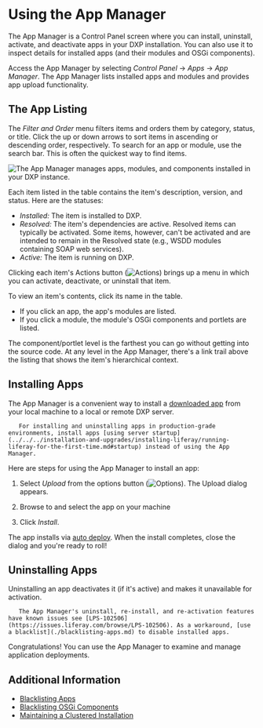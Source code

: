 # Using the App Manager

The App Manager is a Control Panel screen where you can install, uninstall, activate, and deactivate apps in your DXP installation. You can also use it to inspect details for installed apps (and their modules and OSGi components).

Access the App Manager by selecting _Control Panel_ &rarr; _Apps_ &rarr; _App Manager_. The App Manager lists installed apps and modules and provides app upload functionality.

## The App Listing

The _Filter and Order_ menu filters items and orders them by category, status, or title. Click the up or down arrows to sort items in ascending or descending order, respectively. To search for an app or module, use the search bar. This is often the quickest way to find items.

![The App Manager manages apps, modules, and components installed in your DXP instance.](./using-the-app-manager/images/01.png)

Each item listed in the table contains the item's description, version, and status. Here are the statuses:

- _Installed:_ The item is installed to DXP.
- _Resolved:_ The item's dependencies are active. Resolved items can typically be activated. Some items, however, can't be  activated and are intended to remain in the Resolved state (e.g., WSDD modules containing SOAP web services).
- _Active:_ The item is running on DXP.

Clicking each item's Actions button (![Actions](./using-the-app-manager/images/02.png)) brings up a menu in which you can activate, deactivate, or uninstall that item.

To view an item's contents, click its name in the table.

- If you click an app, the app's modules are listed.
- If you click a module, the module's OSGi components and portlets are listed.

The component/portlet level is the farthest you can go without getting into the source code. At any level in the App Manager, there's a link trail above the listing that shows the item's hierarchical context.

## Installing Apps

The App Manager is a convenient way to install a [downloaded app](../installing-apps/downloading-apps.md) from your local machine to a local or remote DXP server.

```{important}
   For installing and uninstalling apps in production-grade environments, install apps [using server startup](../../../installation-and-upgrades/installing-liferay/running-liferay-for-the-first-time.md#startup) instead of using the App Manager.
```

Here are steps for using the App Manager to install an app:

1. Select _Upload_ from the options button (![Options](./using-the-app-manager/images/03.png)). The Upload dialog appears.

1. Browse to and select the app on your machine

1. Click _Install_.

The app installs via [auto deploy](../installing-apps.md#installing-apps-via-the-file-system). When the install completes, close the dialog and you're ready to roll!

## Uninstalling Apps

Uninstalling an app deactivates it (if it's active) and makes it unavailable for activation.

```{note}
   The App Manager's uninstall, re-install, and re-activation features have known issues see [LPS-102506](https://issues.liferay.com/browse/LPS-102506). As a workaround, [use a blacklist](./blacklisting-apps.md) to disable installed apps.
```

Congratulations! You can use the App Manager to examine and manage application deployments.

## Additional Information

- [Blacklisting Apps](./blacklisting-apps.md)
- [Blacklisting OSGi Components](./blacklisting-osgi-components.md)
- [Maintaining a Clustered Installation](../../../installation-and-upgrades/maintaining-a-liferay-dxp-installation/maintaining-clustered-installations/maintaining-clustered-installations.md)

